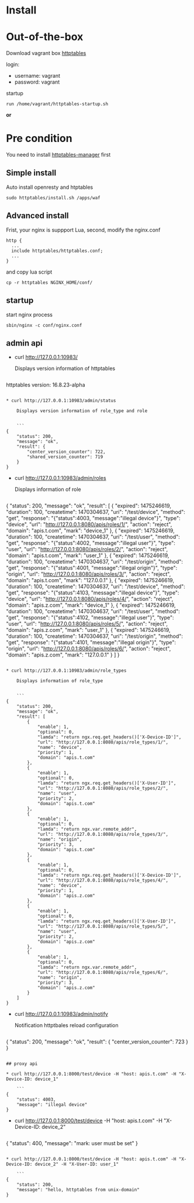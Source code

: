 # Install

# Out-of-the-box
Download vagrant box [httptables](https://share.weiyun.com/a32b70bcf99b551cf890a494abf64796)

login:

* username: vagrant
* password: vagrant

startup
```
run /home/vagrant/httptables-startup.sh
```

**or**

# Pre condition
You need to install [httptables-manager](https://github.com/WALL-E/httptables-manager) first

## Simple install
Auto install openresty and htptables

```
sudo httptables/install.sh /apps/waf
```

## Advanced install
Frist, your nginx is suppport Lua, second, modify the nginx.conf

```
http {
  ...
  include httptables/httptables.conf;
  ...
}
```

and copy lua script

```
cp -r httptables NGINX_HOME/conf/
```

## startup
start nginx process

```
sbin/nginx -c conf/nginx.conf
```


## admin api

* curl http://127.0.0.1:10983/

    Displays version information of httptables

    ```
httptables version: 16.8.23-alpha
```

* curl http://127.0.0.1:10983/admin/status
    
    Displays version information of role_type and role


    ```
{
    "status": 200,
    "message": "ok",
    "result": {
        "center_version_counter": 722,
        "shared_version_counter": 719
    }
}
```

* curl http://127.0.0.1:10983/admin/roles

    Displays information of role

    ```
{
    "status": 200,
    "message": "ok",
    "result": [
        {
            "expired": 1475246619,
            "duration": 100,
            "createtime": 1470304637,
            "uri": "/test/device",
            "method": "get",
            "response": "{\"status\":4003, \"message\":\"illegal device\"}",
            "type": "device",
            "url": "http://127.0.0.1:8080/apis/roles/1/",
            "action": "reject",
            "domain": "apis.t.com",
            "mark": "device_1"
        },
        {
            "expired": 1475246619,
            "duration": 100,
            "createtime": 1470304637,
            "uri": "/test/user",
            "method": "get",
            "response": "{\"status\":4002, \"message\":\"illegal user\"}",
            "type": "user",
            "url": "http://127.0.0.1:8080/apis/roles/2/",
            "action": "reject",
            "domain": "apis.t.com",
            "mark": "user_1"
        },
        {
            "expired": 1475246619,
            "duration": 100,
            "createtime": 1470304637,
            "uri": "/test/origin",
            "method": "get",
            "response": "{\"status\":4001, \"message\":\"illegal origin\"}",
            "type": "origin",
            "url": "http://127.0.0.1:8080/apis/roles/3/",
            "action": "reject",
            "domain": "apis.t.com",
            "mark": "127.0.0.1"
        },
        {
            "expired": 1475246619,
            "duration": 100,
            "createtime": 1470304637,
            "uri": "/test/device",
            "method": "get",
            "response": "{\"status\":4103, \"message\":\"illegal device\"}",
            "type": "device",
            "url": "http://127.0.0.1:8080/apis/roles/4/",
            "action": "reject",
            "domain": "apis.z.com",
            "mark": "device_1"
        },
        {
            "expired": 1475246619,
            "duration": 100,
            "createtime": 1470304637,
            "uri": "/test/user",
            "method": "get",
            "response": "{\"status\":4102, \"message\":\"illegal user\"}",
            "type": "user",
            "url": "http://127.0.0.1:8080/apis/roles/5/",
            "action": "reject",
            "domain": "apis.z.com",
            "mark": "user_1"
        },
        {
            "expired": 1475246619,
            "duration": 100,
            "createtime": 1470304637,
            "uri": "/test/origin",
            "method": "get",
            "response": "{\"status\":4101, \"message\":\"illegal origin\"}",
            "type": "origin",
            "url": "http://127.0.0.1:8080/apis/roles/6/",
            "action": "reject",
            "domain": "apis.z.com",
            "mark": "127.0.0.1"
        }
    ]
}
```

* curl http://127.0.0.1:10983/admin/role_types

    Displays information of role_type


    ```
{
    "status": 200,
    "message": "ok",
    "result": [
        {
            "enable": 1,
            "optional": 0,
            "lamda": "return ngx.req.get_headers()['X-Device-ID']",
            "url": "http://127.0.0.1:8080/apis/role_types/1/",
            "name": "device",
            "priority": 1,
            "domain": "apis.t.com"
        },
        {
            "enable": 1,
            "optional": 0,
            "lamda": "return ngx.req.get_headers()['X-User-ID']",
            "url": "http://127.0.0.1:8080/apis/role_types/2/",
            "name": "user",
            "priority": 2,
            "domain": "apis.t.com"
        },
        {
            "enable": 1,
            "optional": 0,
            "lamda": "return ngx.var.remote_addr",
            "url": "http://127.0.0.1:8080/apis/role_types/3/",
            "name": "origin",
            "priority": 3,
            "domain": "apis.t.com"
        },
        {
            "enable": 1,
            "optional": 0,
            "lamda": "return ngx.req.get_headers()['X-Device-ID']",
            "url": "http://127.0.0.1:8080/apis/role_types/4/",
            "name": "device",
            "priority": 1,
            "domain": "apis.z.com"
        },
        {
            "enable": 1,
            "optional": 0,
            "lamda": "return ngx.req.get_headers()['X-User-ID']",
            "url": "http://127.0.0.1:8080/apis/role_types/5/",
            "name": "user",
            "priority": 2,
            "domain": "apis.z.com"
        },
        {
            "enable": 1,
            "optional": 0,
            "lamda": "return ngx.var.remote_addr",
            "url": "http://127.0.0.1:8080/apis/role_types/6/",
            "name": "origin",
            "priority": 3,
            "domain": "apis.z.com"
        }
    ]
}
```

* curl http://127.0.0.1:10983/admin/notify

    Notification httptbales reload configuration


    ```
{
    "status": 200,
    "message": "ok",
    "result": {
        "center_version_counter": 723
    }
}
```

## proxy api

* curl http://127.0.0.1:8000/test/device -H "host: apis.t.com" -H "X-Device-ID: device_1"

    ```
{
    "status": 4003,
    "message": "illegal device"
}
```

* curl http://127.0.0.1:8000/test/device -H "host: apis.t.com" -H "X-Device-ID: device_2"

    ```
{
    "status": 400,
    "message": "mark: user must be set"
}
```

* curl http://127.0.0.1:8000/test/device -H "host: apis.t.com" -H "X-Device-ID: device_2" -H "X-User-ID: user_1"

    ```
{
    "status": 200,
    "message": "hello, httptables from unix-domain"
}
```
